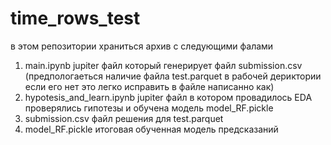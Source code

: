 # time_rows_test
в этом репозитории храниться архив с следующими фалами 
1) main.ipynb jupiter файл который генерирует файл submission.csv (предпологаеться наличие файла test.parquet в рабочей дериктории если его нет это легко исправить в файле написанно как)
2) hypotesis_and_learn.ipynb jupiter файл в котором провадилось EDA проверялись гипотезы и обучена модель model_RF.pickle
3) submission.csv файл решения для test.parquet
4) model_RF.pickle итоговая обученная модель предсказаний
